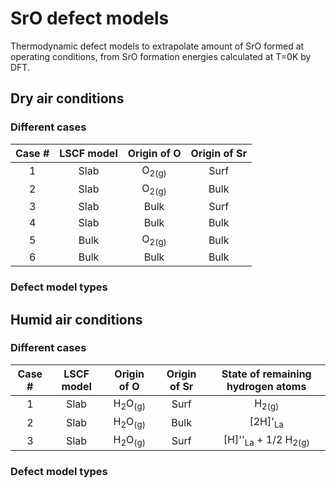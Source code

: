 # SrO defect models
Thermodynamic defect models to extrapolate amount of SrO formed at operating conditions, from SrO formation energies calculated at T=0K by DFT.

## Dry air conditions
### Different cases

|  Case #      |  LSCF model  |  Origin of O  |  Origin of Sr  |
|:-----------: | :-----------:|:-----------: | :-----------: |
| 1            | Slab        | O<sub>2(g)</sub>  | Surf       |
| 2            | Slab        | O<sub>2(g)</sub>  | Bulk       |
| 3            | Slab        | Bulk                | Surf       |
| 4            | Slab        | Bulk                | Bulk       |
| 5            | Bulk        | O<sub>2(g)</sub>  | Bulk       |
| 6            | Bulk        | Bulk                | Bulk       |


### Defect model types

## Humid air conditions
### Different cases

|  Case #      |  LSCF model  |  Origin of O                  |  Origin of Sr  | State of remaining hydrogen atoms  |
|:-----------: | :-----------:|:-----------:                  | :-----------:     |:-----------:       |
| 1            | Slab        | H<sub>2</sub>O<sub>(g)</sub>   | Surf           |    H<sub>2(g)</sub>  |
| 2            | Slab        | H<sub>2</sub>O<sub>(g)</sub>   | Bulk           |    [2H]'<sub>La</sub>                  |
| 3            | Slab        | H<sub>2</sub>O<sub>(g)</sub>   | Surf           | [H]''<sub>La</sub> + 1/2  H<sub>2(g)</sub>          |

### Defect model types
